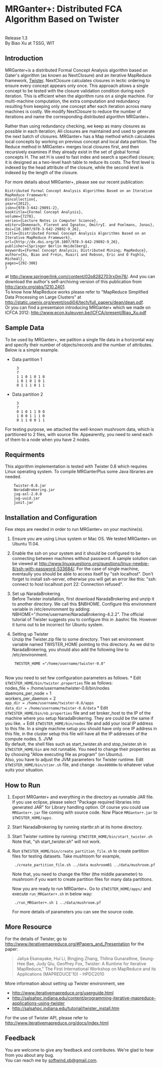 # MRGanter+: Distributed FCA Algorithm Based on Twister #

<br>Release 1.3
<br>By Biao Xu at TSSG, WIT

## Introduction ##

MRGanter+is a distributed Formal Concept Analysis algorithm based on Gater's algorithm (as known as NextClosure) and an iterative MapReduce framework, [Twister](http://www.iterativemapreduce.org/).
NextClosure calculates closures in lectic ordering to ensure every concept appears only once. This approach allows a single concept to be tested with the closure validation condition during each iteration. This is efficient when the algorithm runs on a single machine. For multi-machine computation, the extra computation and redundancy resulting from keeping  only one concept after each iteration across many machines is costly. We modify NextClosure to reduce the number of iterations and name the corresponding distributed algorithm MRGanter+.

Rather than using redundancy checking, we keep as many closures as possible in each iteration; All closures are maintained and used to generate the next batch of closures. MRGanter+ has a Map method which calculates local concepts by working on previous concept and local data partition. The Reduce method in MRGanter+ merges local closures first, and then recursively examines if they already exist in the set of global formal concepts H. The set H is used to fast index and search a specified closure; it is designed as a two-level hash table to reduce its costs. The first level is indexed by the head attribute of the closure, while the second level is indexed by the length of the closure.

For more details about MRGanter+, please see our recent publication: 
	
	Distributed Formal Concept Analysis Algorithms Based on an Iterative MapReduce Framework:
	@incollection{,
	year={2012},
	isbn={978-3-642-29891-2},
	booktitle={Formal Concept Analysis},
	volume={7278},
	series={Lecture Notes in Computer Science},
	editor={Domenach, Florent and Ignatov, DmitryI. and Poelmans, Jonas},
	doi={10.1007/978-3-642-29892-9_26},
	title={Distributed Formal Concept Analysis Algorithms Based on an Iterative MapReduce Framework},
	url={http://dx.doi.org/10.1007/978-3-642-29892-9_26},
	publisher={Springer Berlin Heidelberg},
	keywords={Formal Concept Analysis; Distributed Mining; MapReduce},
	author={Xu, Biao and Fréin, Ruairí and Robson, Eric and Ó Foghlú, Mícheál},
	pages={292-308}
	}

at http://www.springerlink.com/content/02p8282703rx0m78/. And you can download the author's self-archiving version of this publication from http://arxiv.org/abs/1210.2401.
<br>To know how MapReduce works please refer to "MapReduce Simplified Data Processing on Large Clusters" at http://static.usenix.org/event/osdi04/tech/full_papers/dean/dean.pdf.
<br>Or you can find a presentaion introducing MRGanter+ which we made on ICFCA 2012: http://www.econ.kuleuven.be/ICFCA/present/Biao_Xu.pdf

## Sample Data ##

To be used by MRGanter+, we patition a single file data in a horizontal way and specify their number of objects/records and the number of attributes. Below is a simple example.

* Data partition 1

		3 
		7 
		1 1 0 1 0 1 0 
		1 0 1 0 1 0 1 
		0 1 1 1 0 1 1 

* Data partition 2

		3 
		7 
		0 1 0 1 1 0 0 
		1 0 0 1 1 1 0 
		0 1 1 0 0 1 1 

For testing purpose, we attached the well-known mushroom data, which is partitioned to 2 files, with source file. Appearently, you need to send each of them to a node when you have 2 nodes.

## Requirments ##

This algorithm implementation is tested with Twister 0.8 which requires Linux operating system. To compile MRGanterPlus some Java libraries are needed.

		Twister-0.8.jar
		NaradaBrokering.jar
		jug-asl-2.0.0
		jug-uuid.jar
		junit.jar

## Installation and Configuration ##

Few steps are needed in order to run MRGanter+ on your machine(s).

1. Ensure you are using Linux system or Mac OS. We tested MRGanter+ on Ubuntu 11.04.
2. Enable the ssh on your system and it should be configured to be connecting between machines without password. A sample solution can be viewed at http://www.linuxquestions.org/questions/linux-newbie-8/ssh-with-password-533684/.
	For the case of single machine, eventaully you should be able to access itself by "ssh localhost". Don't forget to install ssh-server, otherwise you will get an error like this: "ssh: connect to host localhost port 22: Connection refused".
3. Set up NaradaBrokering
<br>Before Twister installation, first download NaradaBrokering and unzip it to another directory. We call this $NBHOME. Configure this environment variable in /etc/environment by adding: NBHOME="/home/username/NaradaBrokering-4.2.2". The official tutorial of Twister suggests you to configure this in .bashrc file. However it turns out to be incorrect for Ubuntu system.
4. Setting up Twister
<br>Unzip the Twister.zip file to some directory. Then set environment variable named TWISTER_HOME pointing to this directory. As we did to NaradaBrokering, you should also add the following line to /etc/environment.
		
		TWISTER_HOME ="/home/username/twister-0.8"
<br>Now you need to set few configuration parameters as follows.
	* Edit `$TWISTER_HOME/bin/twister.properties` file as follows:
	<br>nodes_file = /home/username/twister-0.8/bin/nodes
	<br>daemons_per_node = 1
	<br>workers_per_daemon = 2
	<br>`app_dir = /home/username/twister-0.8/apps`
	<br>`data_dir = /home/username/twister-0.8/data`
	* Edit `$TWISTER_HOME/bin/nb.properties` file and set broker_host to the IP of the machine where you setup NaradaBrokering. They are could be the same if you like.
	+ Edit `$TWISTER_HOME/bin/nodes` file and add your local IP address to this file. In a single machine setup you should have only one IP address in this file, in the cluster setup this file will have all the IP addresses of the compute nodes.
5. JVM
<br>By default, the shell files such as start_twister.sh and stop_twister.sh in `$TWISTER_HOME/bin` are not runnable. You need to  change their properties as by choosing "Allow executing file as program" (on Ubuntu). 
<br>Also, you have to adjust the JVM parameters for Twister runtime. Edit `$TWISTER_HOME/bin/stimr.sh` file, and change `-Xmx40000m` to whatever value suits your situation.

## How to Run ##

1. Export MRGanter+ and everything in the directory as runnable JAR file. If you use eclipse, please select "Package required libraries into generated JAR" for Library handling option. Of course you could use `MRGanter+.jar` file coming with source code. Now Place `MRGanter+.jar` to `$TWISTER_HOME/apps`.
2. Start NaradaBrokering by running startbr.sh at its home directory.
3. Start Twister runtime by running:
		`$TWISTER_HOME/bin/start_twister.sh`
	Note that, "sh start_twister.sh" will not work.
4. Run `$TWISTER_HOME/bin/create_partition_file.sh` to create partition files for testing datasets. Take mushtoom for example,

		./create_partition_file.sh ../data mushroom01 ../data/mushroom.pf

	Note that, you need to change the filter (the middle parameter) to mushroom if you want to create partition files for many data partitions.

	Now you are ready to run MRGanter+. Go to `$TWISTER_HOME/apps/` and execute `run_MRGanter+.sh` in below way:

		./run_MRGanter+.sh 1 ../data/mushroom.pf

	For more details of parameters you can see the source code.

## More Resource ##

For the details of Twister, go to http://www.iterativemapreduce.org/#Papers_and_Presentation for the paper:
> Jaliya Ekanayake, Hui Li, Bingjing Zhang, Thilina Gunarathne, Seung-Hee Bae, Judy Qiu, Geoffrey Fox, Twister: A Runtime for Iterative MapReduce," The First International Workshop on MapReduce and its Applications (MAPREDUCE'10) - HPDC2010


More information about setting up Twister environment, see 
+ http://www.iterativemapreduce.org/userguide.html
+ http://salsahpc.indiana.edu/content/programming-iterative-mapreduce-applications-using-twister
+ http://salsahpc.indiana.edu/tutorial/twister_install.htm

For the use of Twister API, please refer to http://www.iterativemapreduce.org/docs/index.html

## Feedback ##

You are welcome to give any feedback and contributes. We're glad to hear from you about any bug. 
<br>You can reach me by softwind.xb@gmail.com.
